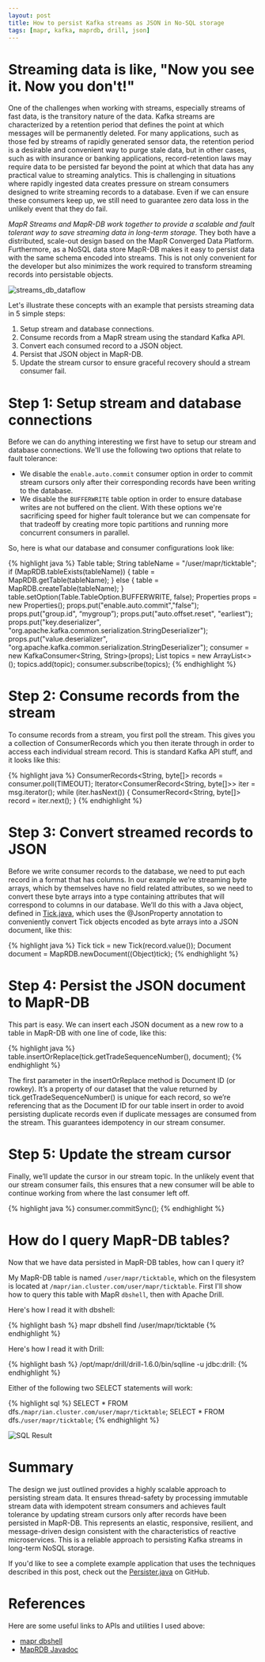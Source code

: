 ```yaml
---
layout: post
title: How to persist Kafka streams as JSON in No-SQL storage
tags: [mapr, kafka, maprdb, drill, json]
---
```


# Streaming data is like, "Now you see it. Now you don't!"

One of the challenges when working with streams, especially streams of fast data, is the transitory nature of the data. Kafka streams are characterized by a retention period that defines the point at which messages will be permanently deleted. For many applications, such as those fed by streams of rapidly generated sensor data, the retention period is a desirable and convenient way to purge stale data, but in other cases, such as with insurance or banking applications, record-retention laws may require data to be persisted far beyond the point at which that data has any practical value to streaming analytics. This is challenging in situations where rapidly ingested data creates pressure on stream consumers designed to write streaming records to a database. Even if we can ensure these consumers keep up, we still need to guarantee zero data loss in the unlikely event that they do fail.

*MapR Streams and MapR-DB work together to provide a scalable and fault tolerant way to save streaming data in long-term storage.* They both have a distributed, scale-out design based on the MapR Converged Data Platform. Furthermore, as a NoSQL data store MapR-DB makes it easy to persist data with the same schema encoded into streams. This is not only convenient for the developer but also minimizes the work required to transform streaming records into persistable objects.

![streams_db_dataflow](http://iandow.github.io/img/persist-kafka-json-streams-mapr-02.png)

Let's illustrate these concepts with an example that persists streaming data in 5 simple steps:

1. Setup stream and database connections.
2. Consume records from a MapR stream using the standard Kafka API.
3. Convert each consumed record to a JSON object.
4. Persist that JSON object in MapR-DB.
5. Update the stream cursor to ensure graceful recovery should a stream consumer fail.

# Step 1: Setup stream and database connections

Before we can do anything interesting we first have to setup our stream and database connections. We'll use the following two options that relate to fault tolerance:

* We disable the `enable.auto.commit` consumer option in order to commit stream cursors only after their corresponding records have been writing to the database.
* We disable the `BUFFERWRITE` table option in order to ensure database writes are not buffered on the client.
With these options we're sacrificing speed for higher fault tolerance but we can compensate for that tradeoff by creating more topic partitions and running more concurrent consumers in parallel.

So, here is what our database and consumer configurations look like:

{% highlight java %}
Table table;
String tableName = "/user/mapr/ticktable";
if (MapRDB.tableExists(tableName)) {
    table = MapRDB.getTable(tableName);
} else {
    table = MapRDB.createTable(tableName);
}
table.setOption(Table.TableOption.BUFFERWRITE, false);
Properties props = new Properties();
props.put("enable.auto.commit","false");
props.put("group.id", “mygroup”);
props.put("auto.offset.reset", "earliest");
props.put("key.deserializer", "org.apache.kafka.common.serialization.StringDeserializer");
props.put("value.deserializer", "org.apache.kafka.common.serialization.StringDeserializer");
consumer = new KafkaConsumer<String, String>(props);
List<String> topics = new ArrayList<>();
topics.add(topic);
consumer.subscribe(topics);
{% endhighlight %}

# Step 2: Consume records from the stream

To consume records from a stream, you first poll the stream. This gives you a collection of ConsumerRecords which you then iterate through in order to access each individual stream record. This is standard Kafka API stuff, and it looks like this:

{% highlight java %}
ConsumerRecords<String, byte[]> records = consumer.poll(TIMEOUT);
Iterator<ConsumerRecord<String, byte[]>> iter = msg.iterator();
while (iter.hasNext()) 
{
    ConsumerRecord<String, byte[]> record = iter.next();
}
{% endhighlight %}

# Step 3: Convert streamed records to JSON

Before we write consumer records to the database, we need to put each record in a format that has columns. In our example we’re streaming byte arrays, which by themselves have no field related attributes, so we need to convert these byte arrays into a type containing attributes that will correspond to columns in our database. We’ll do this with a Java object, defined in [Tick.java](https://gist.github.com/iandow/92d3276e50a7e77f41e69f5c69c8563b), which uses the @JsonProperty annotation to conveniently convert Tick objects encoded as byte arrays into a JSON document, like this:

{% highlight java %}
Tick tick = new Tick(record.value());
Document document = MapRDB.newDocument((Object)tick);
{% endhighlight %}

# Step 4: Persist the JSON document to MapR-DB

This part is easy. We can insert each JSON document as a new row to a table in MapR-DB with one line of code, like this:

{% highlight java %}
table.insertOrReplace(tick.getTradeSequenceNumber(), document);
{% endhighlight %}

The first parameter in the insertOrReplace method is Document ID (or rowkey). It’s a property of our dataset that the value returned by tick.getTradeSequenceNumber() is unique for each record, so we’re referencing that as the Document ID for our table insert in order to avoid persisting duplicate records even if duplicate messages are consumed from the stream. This guarantees idempotency in our stream consumer.

# Step 5: Update the stream cursor

Finally, we’ll update the cursor in our stream topic. In the unlikely event that our stream consumer fails, this ensures that a new consumer will be able to continue working from where the last consumer left off.

{% highlight java %}
consumer.commitSync();
{% endhighlight %}


# How do I query MapR-DB tables?

Now that we have data persisted in MapR-DB tables, how can I query it?  

My MapR-DB table is named `/user/mapr/ticktable`, which on the filesystem is located at `/mapr/ian.cluster.com/user/mapr/ticktable`. First I'll show how to query this table with MapR `dbshell`, then with Apache Drill.

Here's how I read it with dbshell:

{% highlight bash %}
mapr dbshell
    find /user/mapr/ticktable
{% endhighlight %}

Here's how I read it with Drill:

{% highlight bash %}
/opt/mapr/drill/drill-1.6.0/bin/sqlline -u jdbc:drill:
{% endhighlight %}

Either of the following two SELECT statements will work:

{% highlight sql %}
SELECT * FROM dfs.`/mapr/ian.cluster.com/user/mapr/ticktable`;
SELECT * FROM dfs.`/user/mapr/ticktable`;
{% endhighlight %} 

![SQL Result](http://iandow.github.io/img/drill_query.png)

# Summary

The design we just outlined provides a highly scalable approach to persisting stream data. It ensures thread-safety by processing immutable stream data with idempotent stream consumers and achieves fault tolerance by updating stream cursors only after records have been persisted in MapR-DB. This represents an elastic, responsive, resilient, and message-driven design consistent with the characteristics of reactive microservices. This is a reliable approach to persisting Kafka streams in long-term NoSQL storage.

If you'd like to see a complete example application that uses the techniques described in this post, check out the [Persister.java](https://github.com/mapr-demos/finserv-application-blueprint/blob/master/src/main/java/com/mapr/demo/finserv/Persister.java) on GitHub.

# References
 
Here are some useful links to APIs and utilities I used above:

- [mapr dbshell](http://maprdocs.mapr.com/home/MapR-DB/JSON_DB/getting_started_json_ojai_using_maprdb_shell.html)
- [MapRDB Javadoc](http://maprdocs.mapr.com/apidocs/maprdb_json/51/com/mapr/db/MapRDB.html)